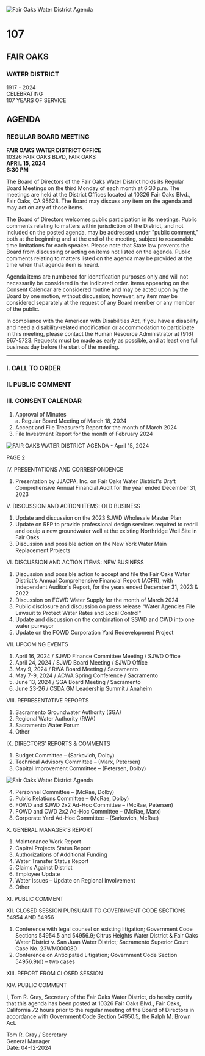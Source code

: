 <!-- Page 1 -->
![Fair Oaks Water District Agenda](https://via.placeholder.com/768x992.png?text=Fair+Oaks+Water+District+Agenda)

# 107
## FAIR OAKS
### WATER DISTRICT
1917 - 2024  
CELEBRATING  
107 YEARS OF SERVICE  

## AGENDA  
### REGULAR BOARD MEETING  

**FAIR OAKS WATER DISTRICT OFFICE**  
10326 FAIR OAKS BLVD, FAIR OAKS  
**APRIL 15, 2024**  
**6:30 PM**  

The Board of Directors of the Fair Oaks Water District holds its Regular Board Meetings on the third Monday of each month at 6:30 p.m. The meetings are held at the District Offices located at 10326 Fair Oaks Blvd., Fair Oaks, CA 95628. The Board may discuss any item on the agenda and may act on any of those items.

The Board of Directors welcomes public participation in its meetings. Public comments relating to matters within jurisdiction of the District, and not included on the posted agenda, may be addressed under "public comment," both at the beginning and at the end of the meeting, subject to reasonable time limitations for each speaker. Please note that State law prevents the Board from discussing or acting on items not listed on the agenda. Public comments relating to matters listed on the agenda may be provided at the time when that agenda item is heard.

Agenda items are numbered for identification purposes only and will not necessarily be considered in the indicated order. Items appearing on the Consent Calendar are considered routine and may be acted upon by the Board by one motion, without discussion; however, any item may be considered separately at the request of any Board member or any member of the public.

In compliance with the American with Disabilities Act, if you have a disability and need a disability-related modification or accommodation to participate in this meeting, please contact the Human Resource Administrator at (916) 967-5723. Requests must be made as early as possible, and at least one full business day before the start of the meeting.

---

### I. CALL TO ORDER  
### II. PUBLIC COMMENT  
### III. CONSENT CALENDAR  
1. Approval of Minutes  
   a. Regular Board Meeting of March 18, 2024  
2. Accept and File Treasurer’s Report for the month of March 2024  
3. File Investment Report for the month of February 2024  
<!-- Page 2 -->
![FAIR OAKS WATER DISTRICT AGENDA - April 15, 2024](https://via.placeholder.com/768x992.png?text=FAIR+OAKS+WATER+DISTRICT+AGENDA+-+April+15%2C+2024)

PAGE 2

IV. PRESENTATIONS AND CORRESPONDENCE  
1. Presentation by JJACPA, Inc. on Fair Oaks Water District's Draft Comprehensive Annual Financial Audit for the year ended December 31, 2023  

V. DISCUSSION AND ACTION ITEMS: OLD BUSINESS  
1. Update and discussion on the 2023 SJWD Wholesale Master Plan  
2. Update on RFP to provide professional design services required to redrill and equip a new groundwater well at the existing Northridge Well Site in Fair Oaks  
3. Discussion and possible action on the New York Water Main Replacement Projects  

VI. DISCUSSION AND ACTION ITEMS: NEW BUSINESS  
1. Discussion and possible action to accept and file the Fair Oaks Water District's Annual Comprehensive Financial Report (ACFR), with Independent Auditor's Report, for the years ended December 31, 2023 & 2022  
2. Discussion on FOWD Water Supply for the month of March 2024  
3. Public disclosure and discussion on press release “Water Agencies File Lawsuit to Protect Water Rates and Local Control”  
4. Update and discussion on the combination of SSWD and CWD into one water purveyor  
5. Update on the FOWD Corporation Yard Redevelopment Project  

VII. UPCOMING EVENTS  
1. April 16, 2024 / SJWD Finance Committee Meeting / SJWD Office  
2. April 24, 2024 / SJWD Board Meeting / SJWD Office  
3. May 9, 2024 / RWA Board Meeting / Sacramento  
4. May 7-9, 2024 / ACWA Spring Conference / Sacramento  
5. June 13, 2024 / SGA Board Meeting / Sacramento  
6. June 23-26 / CSDA GM Leadership Summit / Anaheim  

VIII. REPRESENTATIVE REPORTS  
1. Sacramento Groundwater Authority (SGA)  
2. Regional Water Authority (RWA)  
3. Sacramento Water Forum  
4. Other  

IX. DIRECTORS’ REPORTS & COMMENTS  
1. Budget Committee – (Sarkovich, Dolby)  
2. Technical Advisory Committee – (Marx, Petersen)  
3. Capital Improvement Committee – (Petersen, Dolby)  
<!-- Page 3 -->
![Fair Oaks Water District Agenda](https://via.placeholder.com/993x768.png?text=FAIR+OAKS+WATER+DISTRICT+AGENDA+-+April+15%2C+2024+PAGE+3)

4. Personnel Committee – (McRae, Dolby)  
5. Public Relations Committee – (McRae, Dolby)  
6. FOWD and SJWD 2x2 Ad-Hoc Committee – (McRae, Petersen)  
7. FOWD and CWD 2x2 Ad-Hoc Committee – (McRae, Marx)  
8. Corporate Yard Ad-Hoc Committee – (Sarkovich, McRae)  

X. GENERAL MANAGER’S REPORT  
1. Maintenance Work Report  
2. Capital Projects Status Report  
3. Authorizations of Additional Funding  
4. Water Transfer Status Report  
5. Claims Against District  
6. Employee Update  
7. Water Issues – Update on Regional Involvement  
8. Other  

XI. PUBLIC COMMENT  

XII. CLOSED SESSION PURSUANT TO GOVERNMENT CODE SECTIONS 54954 AND 54956  
1. Conference with legal counsel on existing litigation; Government Code Sections 54954.5 and 54956.9; Citrus Heights Water District & Fair Oaks Water District v. San Juan Water District; Sacramento Superior Court Case No. 23WM000080  
2. Conference on Anticipated Litigation; Government Code Section 54956.9(d) – two cases  

XIII. REPORT FROM CLOSED SESSION  

XIV. PUBLIC COMMENT  

I, Tom R. Gray, Secretary of the Fair Oaks Water District, do hereby certify that this agenda has been posted at 10326 Fair Oaks Blvd., Fair Oaks, California 72 hours prior to the regular meeting of the Board of Directors in accordance with Government Code Section 54950.5, the Ralph M. Brown Act.  

Tom R. Gray / Secretary  
General Manager  
Date: 04-12-2024  
